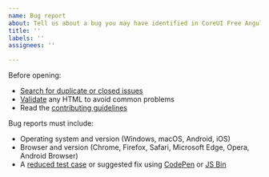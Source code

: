 ```yaml
---
name: Bug report
about: Tell us about a bug you may have identified in CoreUI Free Angular Admin Template.
title: ''
labels: ''
assignees: ''

---
```


Before opening:

- [Search for duplicate or closed issues](https://github.com/coreui/principles-of-software-design-&-workshop/issues?utf8=%E2%9C%93&q=is%3Aissue)
- [Validate](https://html5.validator.nu/) any HTML to avoid common problems
- Read the [contributing guidelines](https://github.com/coreui/principles-of-software-design-&-workshop/blob/v4-dev/.github/CONTRIBUTING.md)

Bug reports must include:

- Operating system and version (Windows, macOS, Android, iOS)
- Browser and version (Chrome, Firefox, Safari, Microsoft Edge, Opera, Android Browser)
- A [reduced test case](https://css-tricks.com/reduced-test-cases/) or suggested fix using [CodePen](https://codepen.io/) or [JS Bin](https://jsbin.com/)
